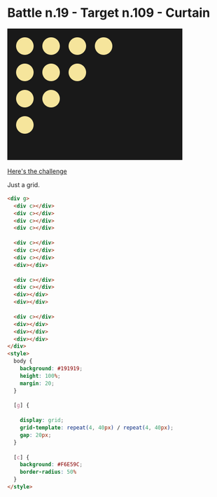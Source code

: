 # Battle n.19 - Target n.109 - Curtain

![challenge image](109.png)

[Here's the challenge](https://cssbattle.dev/play/109)

Just a grid.

```html
<div g>
  <div c></div>
  <div c></div>
  <div c></div>
  <div c></div>

  <div c></div>
  <div c></div>
  <div c></div>
  <div></div>

  <div c></div>
  <div c></div>
  <div></div>
  <div></div>

  <div c></div>
  <div></div>
  <div></div>
  <div></div>
</div>
<style>
  body {
    background: #191919;
    height: 100%;
    margin: 20;
  }

  [g] {
    
    display: grid;
    grid-template: repeat(4, 40px) / repeat(4, 40px);
    gap: 20px;
  }

  [c] {
    background: #F6E59C;
    border-radius: 50%
  }
</style>
```
